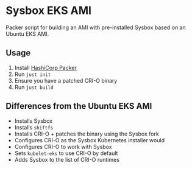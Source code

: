 # Sysbox EKS AMI

Packer script for building an AMI with pre-installed Sysbox based on an Ubuntu EKS AMI.

## Usage

1. Install [HashiCorp Packer](https://www.packer.io/downloads)
1. Run `just init`
1. Ensure you have a patched CRI-O binary
1. Run `just build`

## Differences from the Ubuntu EKS AMI

- Installs Sysbox
- Installs `shiftfs`
- Installs CRI-O + patches the binary using the Sysbox fork
- Configures CRI-O as the Sysbox Kubernetes installer would
- Configures CRI-O to work with Sysbox
- Sets `kubelet-eks` to use CRI-O by default
- Adds Sysbox to the list of CRI-O runtimes

